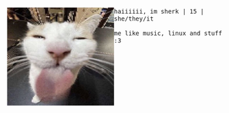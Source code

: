<p float="left">
  <img src="images/cta.jpg" width="250" align="left">
  <p float="left">
    <samp>
      haiiiiii, im sherk | 15 | she/they/it
      <br>
      <br>
      me like music, linux and stuff :3
      <br>
      <br>
    </samp>
  </p>
</p>
